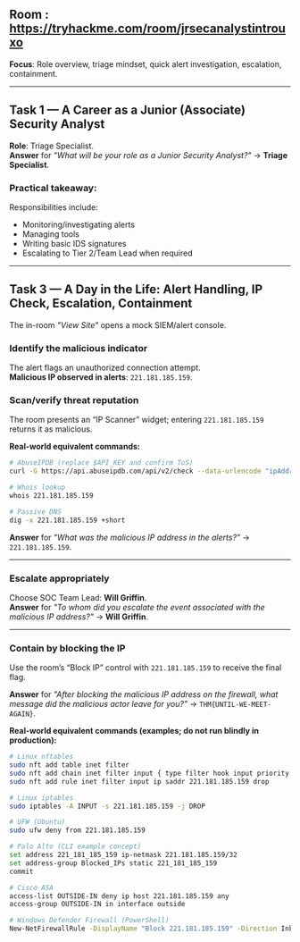 ## Room : https://tryhackme.com/room/jrsecanalystintrouxo

**Focus**: Role overview, triage mindset, quick alert investigation, escalation, containment.

---

## Task 1 — A Career as a Junior (Associate) Security Analyst

**Role**: Triage Specialist.  
**Answer** for *"What will be your role as a Junior Security Analyst?"* → **Triage Specialist**.

### Practical takeaway:
Responsibilities include:
- Monitoring/investigating alerts
- Managing tools
- Writing basic IDS signatures
- Escalating to Tier 2/Team Lead when required

---

## Task 3 — A Day in the Life: Alert Handling, IP Check, Escalation, Containment

The in-room *"View Site"* opens a mock SIEM/alert console.

### Identify the malicious indicator
The alert flags an unauthorized connection attempt.  
**Malicious IP observed in alerts**: `221.181.185.159`.

### Scan/verify threat reputation
The room presents an “IP Scanner” widget; entering `221.181.185.159` returns it as malicious.

**Real-world equivalent commands:**

```bash
# AbuseIPDB (replace $API_KEY and confirm ToS)
curl -G https://api.abuseipdb.com/api/v2/check --data-urlencode "ipAddress=221.181.185.159" -d maxAgeInDays=90 -H "Key: $API_KEY" -H "Accept: application/json"

# Whois lookup
whois 221.181.185.159

# Passive DNS
dig -x 221.181.185.159 +short
```

**Answer** for *"What was the malicious IP address in the alerts?"* → `221.181.185.159`.

---

### Escalate appropriately
Choose SOC Team Lead: **Will Griffin**.  
**Answer** for *"To whom did you escalate the event associated with the malicious IP address?"* → **Will Griffin**.

---

### Contain by blocking the IP
Use the room’s “Block IP” control with `221.181.185.159` to receive the final flag.

**Answer** for *"After blocking the malicious IP address on the firewall, what message did the malicious actor leave for you?"* → `THM{UNTIL-WE-MEET-AGAIN}`.

**Real-world equivalent commands (examples; do not run blindly in production):**

```bash
# Linux nftables
sudo nft add table inet filter
sudo nft add chain inet filter input { type filter hook input priority 0 ; }
sudo nft add rule inet filter input ip saddr 221.181.185.159 drop

# Linux iptables
sudo iptables -A INPUT -s 221.181.185.159 -j DROP

# UFW (Ubuntu)
sudo ufw deny from 221.181.185.159

# Palo Alto (CLI example concept)
set address 221_181_185_159 ip-netmask 221.181.185.159/32
set address-group Blocked_IPs static 221_181_185_159
commit

# Cisco ASA
access-list OUTSIDE-IN deny ip host 221.181.185.159 any
access-group OUTSIDE-IN in interface outside

# Windows Defender Firewall (PowerShell)
New-NetFirewallRule -DisplayName "Block 221.181.185.159" -Direction Inbound -RemoteAddress 221.181.185.159 -Action Block
```
